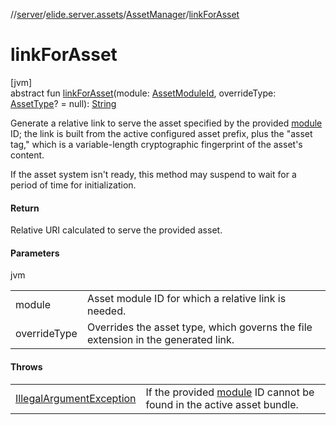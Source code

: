 //[server](../../../index.md)/[elide.server.assets](../index.md)/[AssetManager](index.md)/[linkForAsset](link-for-asset.md)

# linkForAsset

[jvm]\
abstract fun [linkForAsset](link-for-asset.md)(module: [AssetModuleId](../../elide.server/index.md#-803173189%2FClasslikes%2F-1343588467), overrideType: [AssetType](../-asset-type/index.md)? = null): [String](https://kotlinlang.org/api/latest/jvm/stdlib/kotlin/-string/index.html)

Generate a relative link to serve the asset specified by the provided [module](link-for-asset.md) ID; the link is built from the active configured asset prefix, plus the &quot;asset tag,&quot; which is a variable-length cryptographic fingerprint of the asset's content.

If the asset system isn't ready, this method may suspend to wait for a period of time for initialization.

#### Return

Relative URI calculated to serve the provided asset.

#### Parameters

jvm

| | |
|---|---|
| module | Asset module ID for which a relative link is needed. |
| overrideType | Overrides the asset type, which governs the file extension in the generated link. |

#### Throws

| | |
|---|---|
| [IllegalArgumentException](https://kotlinlang.org/api/latest/jvm/stdlib/kotlin/-illegal-argument-exception/index.html) | If the provided [module](link-for-asset.md) ID cannot be found in the active asset bundle. |

